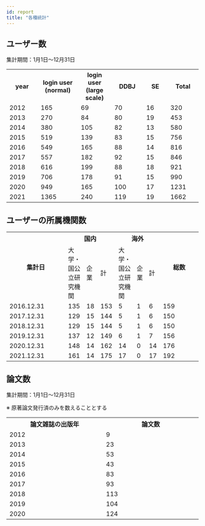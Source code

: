 ```yaml
---
id: report
title: "各種統計"
---
```




## ユーザー数

集計期間：1月1日〜12月31日

<table>
<tr>
	<th width="300">year</th>
    <th width="300">login user (normal)</th>
	<th width="300">login user (large scale)</th>
	<th width="300">DDBJ</th>
    <th width="300">SE</th>
	<th width="300">Total</th>
</tr>
<tr>
	<td>2012</td>
	<td>165</td>
	<td>69</td>
	<td>70</td>
	<td>16</td>
	<td>320</td>
</tr>
<tr>
	<td>2013</td>
	<td>270</td>
	<td>84</td>
	<td>80</td>
	<td>19</td>
	<td>453</td>
</tr>
<tr>
	<td>2014</td>
	<td>380</td>
	<td>105</td>
	<td>82</td>
	<td>13</td>
	<td>580</td>
</tr>
<tr>
	<td>2015</td>
	<td>519</td>
	<td>139</td>
	<td>83</td>
	<td>15</td>
	<td>756</td>
</tr>
<tr>
	<td>2016</td>
	<td>549</td>
	<td>165</td>
	<td>88</td>
	<td>14</td>
	<td>816</td>
</tr>
<tr>
	<td>2017</td>
	<td>557</td>
	<td>182</td>
	<td>92</td>
	<td>15</td>
	<td>846</td>
</tr>
<tr>
	<td>2018</td>
	<td>616</td>
	<td>199</td>
	<td>88</td>
	<td>18</td>
	<td>921</td>
</tr>
<tr>
	<td>2019</td>
	<td>706</td>
	<td>178</td>
	<td>91</td>
	<td>15</td>
	<td>990</td>
</tr>
<tr>
	<td>2020</td>
	<td>949</td>
	<td>165</td>
	<td>100</td>
	<td>17</td>
	<td>1231</td>
</tr>
<tr>
	<td>2021</td>
	<td>1365</td>
	<td>240</td>
	<td>119</td>
	<td>19</td>
	<td>1662</td>
</tr>
</table>


## ユーザーの所属機関数

<table>
	<tbody>
		<tr>
			<th width="150" rowspan="2">集計日</th>
			<th width="300" colspan="3">国内</th>
			<th width="300" colspan="3">海外</th>
			<th width="100" rowspan="2">総数</th>
		</tr>
		<tr>
			<td>大学・国公立研究機関</td>
			<td>企業</td>
			<td>計</td>
			<td>大学・国公立研究機関</td>
			<td>企業</td>
			<td>計</td>
		</tr>
		<tr>
			<td>2016.12.31</td>
			<td>135</td>
			<td>18</td>
			<td>153</td>
			<td>5</td>
			<td>1</td>
			<td>6</td>
			<td>159</td>
		</tr>
		<tr>
			<td>2017.12.31</td>
			<td>129</td>
			<td>15</td>
			<td>144</td>
			<td>5</td>
			<td>1</td>
			<td>6</td>
			<td>150</td>
		</tr>
		<tr>
			<td>2018.12.31</td>
			<td>129</td>
			<td>15</td>
			<td>144</td>
			<td>5</td>
			<td>1</td>
			<td>6</td>
			<td>150</td>
		</tr>
		<tr>
			<td>2019.12.31</td>
			<td>137</td>
			<td>12</td>
			<td>149</td>
			<td>6</td>
			<td>1</td>
			<td>7</td>
			<td>156</td>
		</tr>
		<tr>
			<td>2020.12.31</td>
			<td>148</td>
			<td>14</td>
			<td>162</td>
			<td>14</td>
			<td>0</td>
			<td>14</td>
			<td>176</td>
		</tr>
		<tr>
			<td>2021.12.31</td>
			<td>161</td>
			<td>14</td>
			<td>175</td>
			<td>17</td>
			<td>0</td>
			<td>17</td>
			<td>192</td>
		</tr>
	</tbody>
</table>


## 論文数

集計期間：1月1日〜12月31日

※ 原著論文発行済のみを数えることとする

<table>
<tr>
	<th width="300">論文雑誌の出版年</th>
	<th width="300">論文数</th>
</tr>
<tr>
	<td>2012</td>
	<td>9</td>
</tr>
<tr>
	<td>2013</td>
	<td>23</td>
</tr>
<tr>
	<td>2014</td>
	<td>53</td>
</tr>
<tr>
	<td>2015</td>
	<td>43</td>
</tr>
<tr>
	<td>2016</td>
	<td>83</td>
</tr>
<tr>
	<td>2017</td>
	<td>93</td>
</tr>
<tr>
	<td>2018</td>
	<td>113</td>
</tr>
<tr>
	<td>2019</td>
	<td>104</td>
</tr>
<tr>
	<td>2020</td>
	<td>124</td>
</tr>
</table>
